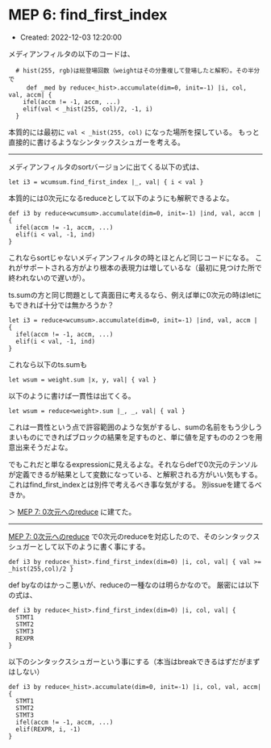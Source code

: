 # MEP 6: find_first_index

- Created: 2022-12-03 12:20:00

メディアンフィルタの以下のコードは、

```
  # hist(255, rgb)は総登場回数（weightはその分重複して登場したと解釈）。その半分で
　　　def _med by reduce<_hist>.accumulate(dim=0, init=-1) |i, col, val, accm| {
    ifel(accm != -1, accm, ...)
    elif(val < _hist(255, col)/2, -1, i)
  }
```

本質的には最初に `val < _hist(255, col)` になった場所を探している。
もっと直接的に書けるようなシンタックスシュガーを考える。

----


メディアンフィルタのsortバージョンに出てくる以下の式は、

```
let i3 = wcumsum.find_first_index |_, val| { i < val }
```

本質的には0次元になるreduceとして以下のようにも解釈できるよな。

```
def i3 by reduce<wcumsum>.accumulate(dim=0, init=-1) |ind, val, accm | {
  ifel(accm != -1, accm, ...)
  elif(i < val, -1, ind)
}
```

これならsortじゃないメディアンフィルタの時とほとんど同じコードになる。 これがサポートされる方がより根本の表現力は増しているな（最初に見つけた所で終われないので遅いが）。

ts.sumの方と同じ問題として真面目に考えるなら、例えば単に0次元の時はletにもできれば十分では無かろうか？

```
let i3 = reduce<wcumsum>.accumulate(dim=0, init=-1) |ind, val, accm | {
  ifel(accm != -1, accm, ...)
  elif(i < val, -1, ind)
}
```

これなら以下のts.sumも

```
let wsum = weight.sum |x, y, val| { val }
```

以下のように書けば一貫性は出てくる。

```
let wsum = reduce<weight>.sum |_, _, val| { val }
```

これは一貫性という点で許容範囲のような気がするし、sumの名前をもう少しうまいものにできればブロックの結果を足すものと、単に値を足すものの２つを用意出来そうだよな。

でもこれだと単なるexpressionに見えるよな。それならdefで0次元のテンソルが定義できるが結果として変数になっている、と解釈される方がいい気もする。 これはfind\_first\_indexとは別件で考えるべき事な気がする。 別issueを建てるべきか。

＞ [MEP 7: 0次元へのreduce](7.md) に建てた。

----

[MEP 7: 0次元へのreduce](7.md) で0次元のreduceを対応したので、そのシンタックスシュガーとして以下のように書く事にする。

```
def i3 by reduce<_hist>.find_first_index(dim=0) |i, col, val| { val >= _hist(255,col)/2 }
```


def byなのはかっこ悪いが、reduceの一種なのは明らかなので。
厳密には以下の式は、

```
def i3 by reduce<_hist>.find_first_index(dim=0) |i, col, val| { 
  STMT1
  STMT2
  STMT3
  REXPR
}
```


以下のシンタックスシュガーという事にする（本当はbreakできるはずだがまずはしない）

```
def i3 by reduce<_hist>.accumulate(dim=0, init=-1) |i, col, val, accm| { 
  STMT1
  STMT2
  STMT3
  ifel(accm != -1, accm, ...)
  elif(REXPR, i, -1)
}
```

